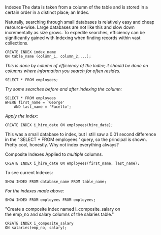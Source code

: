 Indexes
The data is taken from a column of the table and is stored in a certain order in a distinct place; an Index.

Naturally, searching through small databases is relatively easy and cheap resource-wise. Large databases are not like this and slow down incrementally as size grows. To expedite searches, efficiency can be significantly gained with Indexing when finding records within vast collections.

```mysql
CREATE INDEX index_name
ON table_name (column_1, column_2,...);
```
*This is done by column of efficiency of the Index; it should be done on columns where information you search for often resides.*
```mysql
SELECT * FROM employees;
```
*Try some searches before and after indexing the column:*
```mysql
SELECT * FROM employees
WHERE first_name = 'George'
	AND last_name = 'Facello';
```
*Apply the Index:*
```mysql
CREATE INDEX i_hire_date ON employees(hire_date);
```
This was a small database to index, but I still saw a 0.01 second difference in the ' SELECT * FROM employees ' query, so the principal is shown. Pretty cool, honestly. Why not index everything always?


Composite Indexes
Applied to *multiple* columns.

```mysql
CREATE INDEX i_hire_date ON employees(first_name, last_name);
```


To see current Indexes:
```mysql
SHOW INDEX FROM database_name FROM table_name;
```
*For the indexes made above:*
```mysql
SHOW INDEX FROM employees FROM employees;
```

"Create a composite index named i_composite_salary on the emp_no and salary columns of the salaries table."
```mysql
CREATE INDEX i_composite_salary
ON salaries(emp_no, salary);
```
